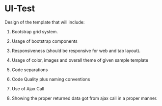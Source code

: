 # UI-Test

Design of the template that will include:

1. Bootstrap grid system.

2. Usage of bootstrap components

3. Responsiveness (should be responsive for web and tab layout).

4. Usage of color, images and overall theme of given sample template

2. Code separations

3. Code Quality plus naming conventions

4. Use of Ajax Call

5. Showing the proper returned data got from ajax call in a proper manner.
